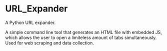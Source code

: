 # URL_Expander
A Python URL expander.

A simple command line tool that generates an HTML file with embedded JS, which allows the user to open a limiteless amount of tabs simultaneously. Used for web scraping and data collection. 
